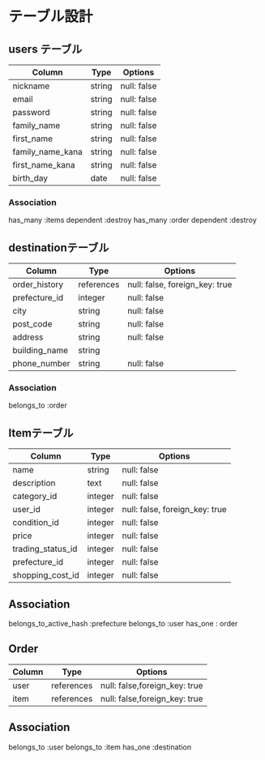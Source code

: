 # テーブル設計

## users テーブル

| Column           | Type   | Options     |
| --------------   | ------ | ----------- |
| nickname         | string | null: false |
| email            | string | null: false |
| password         | string | null: false |
| family_name      | string | null: false |
| first_name       | string | null: false |
| family_name_kana | string | null: false |
| first_name_kana  | string | null: false |
| birth_day	       | date	  | null: false |


### Association

has_many :items dependent :destroy
has_many :order dependent :destroy

##  destinationテーブル

| Column          | Type      | Options                       |
| --------------- | --------- | ----------------------------- |
|order_history  	| references|null: false, foreign_key: true |
|prefecture_id    | integer	  |null: false                    |
|city	            | string	  |null: false                    |
|post_code        | string    |null: false                    |
|address	        | string	  |null: false                    |
|building_name	  | string	  |                               |
|phone_number	    | string    |null: false                    |

### Association

belongs_to :order


## Itemテーブル

| Column            |	Type      |	Options                        |
| ----------------- | --------- | ------------------------------ |
| name              | string    | null: false                    |
| description       | text   	  | null: false                    |
| category_id	      | integer	  | null: false                    |
| user_id	          | integer	  | null: false, foreign_key: true |
| condition_id      | integer	  | null: false                    |
| price   	        | integer	  | null: false                    |
| trading_status_id | integer	  | null: false                    |
| prefecture_id     | integer   | null: false                    |
| shopping_cost_id  | integer   | null: false                    |

## Association

belongs_to_active_hash :prefecture
belongs_to :user
has_one : order

## Order

| Column        |	Type        |	Options                        |
| ------------- | ----------- | -----------------------------  |
| user          | references	| null: false,foreign_key: true  |
| item          | references	| null: false,foreign_key: true  |

## Association

belongs_to :user
belongs_to :item
has_one :destination